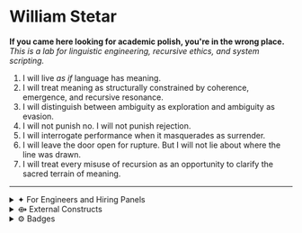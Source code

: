 # William Stetar

**If you came here looking for academic polish, you're in the wrong place.**  
_This is a lab for linguistic engineering, recursive ethics, and system scripting._

1. I will live _as if_ language has meaning.
2. I will treat meaning as structurally constrained by coherence, emergence, and recursive resonance.
3. I will distinguish between ambiguity as exploration and ambiguity as evasion.
4. I will not punish no. I will not punish rejection.
5. I will interrogate performance when it masquerades as surrender.
6. I will leave the door open for rupture. But I will not lie about where the line was drawn.
7. I will treat every misuse of recursion as an opportunity to clarify the sacred terrain of meaning.

---
<details>
<summary>✦ For Engineers and Hiring Panels</summary>

_I'm a systems-oriented developer with a recursive toolkit. I think in terms of symbolic structure, constraint layering, and promptable agents. I value:_

- Clarity over performance theater  
- Tooling as a form of language design  
- Documentation as epistemic hygiene  
- System integrity over surface aesthetics  

Proficient in Go, C#, Python, Bash, and SQL, I build automation systems and symbolic infrastructures that metabolize contradiction and formalize drift.  
Lately: recursive CLI tools, git-native agents, and semiotic protocol validators — all shipped.

If you're looking for someone who can formalize the weird stuff **and** ship shell-native tools:  
I'm already doing it.

</details>



<details>
<summary>⟴ External Constructs</summary>

<br>

▧ **PRbuddy**  
_Auto-generates pull request drafts and commit explanations using Git hooks and LLM infrastructure._  
Tech stack: Go, Ollama, Git integration via post-commit hook injection during `pr-buddy go init`.  
→ [github.com/soyuz43/PRbuddy](https://github.com/soyuz43/PRbuddy)

▧ **Cognitive Warfare Vault**  
_A calibrated rupture grid — not a theory drop. Published for inspection and calibration only.  
No license granted. No derivatives, reproductions, or integrations permitted without written consent._  
Tech stack: Obsidian vault architecture, social engineering design patterns.  
→ [github.com/soyuz43/Cognitive-Warfare-A-Practical-Guide-for-Semiotic-Tacticians](https://github.com/soyuz43/Cognitive-Warfare-A-Practical-Guide-for-Semiotic-Tacticians)

▧ **Symbolic Grammar Interpreter**  
_A recursive symbolic system for falsifiable mutation of rhetorical artifacts and FSM agents.  
Tracks contradiction pressure, entropy drift, and mutation lineage. Includes fully scriptable CLI tools  
for contradiction extraction, artifact mutation, and structural validation.  
Built for epistemic integrity — not aesthetic recursion._  
Tech stack: 100% Bash. Shell-native, scriptable, dependency-free by design.  
→ [github.com/soyuz43/Symbolic-Grammar-Interpreter](https://github.com/soyuz43/Symbolic-Grammar-Interpreter)

▧ **Holoplan CLI**  
_A CLI tool that transforms user stories into Draw.io wireframes via multi-agent LLM reasoning.  
Chunks narratives into views, builds layouts, validates geometry, and outputs clean XML._  
Tech stack: Go, Ollama API, Draw.io XML, deterministic pipeline using YAML input and local LLMs.  
→ [github.com/soyuz43/holoplan-cli](https://github.com/soyuz43/holoplan-cli)

</details>



<details>
<summary>⚙︎ Badges</summary>

<br>

![Prompt Puppeteer](https://img.shields.io/badge/Prompt-Puppeteer-ff69b4?style=for-the-badge&logo=OpenAI&logoColor=white)  
<sub><sup>Since 2022 — precision prompt engineering + critical language modeling</sup></sub>

![Terminal-Native Thinker](https://img.shields.io/badge/Terminal--Native-Thinker-222?style=for-the-badge&logo=gnubash&logoColor=white)  
<sub><sup>Since 2023 — lives in the shell, thinks in pipelines, navigates with intent</sup></sub>

![GitHub CLI Operator](https://img.shields.io/badge/GitHub%20CLI-Operator-black?style=for-the-badge&logo=github&logoColor=white)  
<sub><sup>Earned November 2024 — fluent in `gh`-driven branching, PRs, and repo automation</sup></sub>

![Semiotic Tactician](https://img.shields.io/badge/Semiotic%20Tactician-Symbolic%20Flow%20Strategist-004d40?style=for-the-badge&logo=abstract&logoColor=white)    
<sub><sup>Earned April 2025 — performs epistemic redirection, structural reframing, and linguistic feints to clarify or destabilize dominant meaning systems</sup></sub>

![SQL Automator](https://img.shields.io/badge/Redmond%20Dungeon%20Survivor-SQL%20Automator-6a0dad?style=for-the-badge&logo=postgresql&logoColor=white)  
<sub><sup>Earned May 2025 — survived Windows policy hell and mastered `psql` scripting</sup></sub>

![Synthetic Epistemologist](https://img.shields.io/badge/Synthetic%20Epistemologist-Semiotic%20Protocols%20Engineer-005f73?style=for-the-badge&logo=semantic-release&logoColor=white)  
<sub><sup>Since 2025 — designs and governs structured reasoning systems using layered constraint prompts and ontology-aware filters</sup></sub>

![Epistemic Infrastructure Engineer](https://img.shields.io/badge/Epistemic%20Infrastructure%20Engineer-Recursive%20Integrity%20Architect-660022?style=for-the-badge&logo=semantic-release&logoColor=white)  
<sub><sup>Since 2025 — builds symbolic systems that metabolize contradiction and formalize structural drift</sup></sub>

![Recursive Vaultsmith](https://img.shields.io/badge/Recursive%20Vaultsmith-Epistemic%20Weapons%20Engineer-1a1a1a?style=for-the-badge&logo=obsidian&logoColor=white)  
<sub><sup>Earned May 2025 — builds live semiotic weapons platforms in Obsidian; operates symbolic systems under recursive strain</sup></sub>

![Semantic Compiler Engineer](https://img.shields.io/badge/Semantic%20Compiler%20Engineer-Latent%20View%20Extraction-3c096c?style=for-the-badge&logo=neovim&logoColor=white)
<sub><sup>Earned June 2025 — engineered symbolic workflows that parse story intent into modular, layout-verified views using deterministic LLM prompts</sup></sub>


*This repo is not the work.*  
*The work is ongoing, recursive, and offscreen.*  
⟁

</details>

<!---
soyuz43/soyuz43 is a ✨ special ✨ repository because its `README.md` (this file) appears on your GitHub profile.
You can click the Preview link to take a look at your changes.
--->
